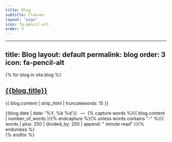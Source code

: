 ```yaml
---
title: Blog
subtitle: Classes
layout: "page"
icon: fa-pencil-alt
order: 3
---
```


---
title: Blog
layout: default
permalink: blog
order: 3
icon: fa-pencil-alt
---

{% for blog in site.blog %}
<article class="post">
  <!--{% if blog.img %}
    <a class="post-thumbnail" style="background-image: url({{"/assets/img/" | prepend: site.baseurl | append : blog.img}})" href="{{blog.url | prepend: site.baseurl}}"></a>
  {% else %}
  {% endif %}-->
  <div class="post-content">
    <h2 class="post-title"><a href="{{blog.url | prepend: site.baseurl}}">{{blog.title}}</a></h2>
    <p>{{ blog.content | strip_html | truncatewords: 15 }}</p>
    <span class="post-date">{{blog.date | date: '%Y, %b %d'}}&nbsp;&nbsp;&nbsp;—&nbsp;</span>
    <span class="post-words">{% capture words %}{{ blog.content | number_of_words }}{% endcapture %}{% unless words contains "-" %}{{ words | plus: 250 | divided_by: 250 | append: " minute read" }}{% endunless %}</span>
  </div>
</article>
{% endfor %}

